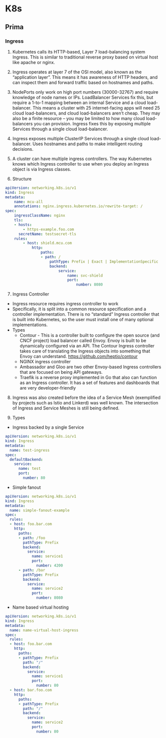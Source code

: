 # K8s

## Prima

### Ingress
1. Kubernetes calls its HTTP-based, Layer 7 load-balancing system Ingress. This is similar to traditional reverse proxy based on virtual host like apache or nginx.

2. Ingress operates at layer 7 of the OSI model, also known as the “application layer”. This means it has awareness of HTTP headers, and can inspect them and forward traffic based on hostnames and paths.

3. NodePorts only work on high port numbers (30000-32767) and require knowledge of node names or IPs. LoadBalancer Services fix this, but require a 1-to-1 mapping between an internal Service and a cloud load-balancer. This means a cluster with 25 internet-facing apps will need 25 cloud load-balancers, and cloud load-balancers aren’t cheap. They may also be a finite resource – you may be limited to how many cloud load-balancers you can provision. Ingress fixes this by exposing multiple Services through a single cloud load-balancer.

4. Ingress exposes multiple ClusterIP Services through a single cloud load-balancer. Uses hostnames and paths to make intelligent routing decisions.

5. A cluster can have multiple ingress controllers. The way Kubernetes knows which Ingress controller to use when you deploy an Ingress object is via Ingress classes.

6. Structure
```yaml
apiVersion: networking.k8s.io/v1 
kind: Ingress
metadata:
	name: mcu-all 
	annotations: nginx.ingress.kubernetes.io/rewrite-target: / 
spec:
	ingressClassName: nginx   
    tls:
    - hosts:
        - https-example.foo.com
      secretName: testsecret-tls
	rules:
		- host: shield.mcu.com
			http: 
				paths:
				- path: / 
					pathType: Prefix | Exact | ImplementationSpecific
					backend:
						service:
							name: svc-shield 
							port:
								number: 8080
```

7. Ingress Controller 
- Ingress resource requires ingress controller to work
- Specifically, it is split into a common resource specification and a controller implementation. There is no “standard” Ingress controller that is built into Kubernetes, so the user must install one of many optional implementations.
- Types
    - Contour - This is a controller built to configure the open source (and CNCF project) load balancer called Envoy. Envoy is built to be dynamically configured via an API. The Contour Ingress controller takes care of translating the Ingress objects into something that Envoy can understand.  https://github.com/heptio/contour
    - NGINX ingress controller
    - Ambassador and Gloo are two other Envoy-based Ingress controllers that are focused on being API gateways.
    - Traefik is a reverse proxy implemented in Go that also can function as an Ingress controller. It has a set of features and dashboards that are very developer-friendly

8. Ingress was also created before the idea of a Service Mesh (exemplified by projects such as Istio and Linkerd) was well known. The intersection of Ingress and Service Meshes is still being defined.


4. Types
- Ingress backed by a single Service
```yaml
apiVersion: networking.k8s.io/v1
kind: Ingress
metadata:
  name: test-ingress
spec:
  defaultBackend:
    service:
      name: test
      port:
        number: 80
```
- Simple fanout
```yaml
apiVersion: networking.k8s.io/v1
kind: Ingress
metadata:
  name: simple-fanout-example
spec:
  rules:
  - host: foo.bar.com
    http:
      paths:
      - path: /foo
        pathType: Prefix
        backend:
          service:
            name: service1
            port:
              number: 4200
      - path: /bar
        pathType: Prefix
        backend:
          service:
            name: service2
            port:
              number: 8080
```
- Name based virtual hosting
```yaml
apiVersion: networking.k8s.io/v1
kind: Ingress
metadata:
  name: name-virtual-host-ingress
spec:
  rules:
  - host: foo.bar.com
    http:
      paths:
      - pathType: Prefix
        path: "/"
        backend:
          service:
            name: service1
            port:
              number: 80
  - host: bar.foo.com
    http:
      paths:
      - pathType: Prefix
        path: "/"
        backend:
          service:
            name: service2
            port:
              number: 80
```
